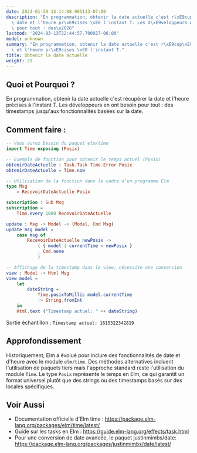 ```yaml
---
date: 2024-01-20 15:14:08.905113-07:00
description: "En programmation, obtenir la date actuelle c'est r\xE9cup\xE9rer la\
  \ date et l'heure pr\xE9cises \xE0 l'instant T. Les d\xE9veloppeurs en ont besoin\
  \ pour tout : des\u2026"
lastmod: '2024-03-13T22:44:57.700927-06:00'
model: unknown
summary: "En programmation, obtenir la date actuelle c'est r\xE9cup\xE9rer la date\
  \ et l'heure pr\xE9cises \xE0 l'instant T."
title: Obtenir la date actuelle
weight: 29
---
```


## Quoi et Pourquoi ?
En programmation, obtenir la date actuelle c'est récupérer la date et l'heure précises à l'instant T. Les développeurs en ont besoin pour tout : des timestamps jusqu'aux fonctionnalités basées sur la date.

## Comment faire :
```Elm
-- Vous aurez besoin du paquet elm/time
import Time exposing (Posix)

-- Exemple de fonction pour obtenir le temps actuel (Posix)
obtenirDateActuelle : Task.Task Time.Error Posix
obtenirDateActuelle = Time.now

-- Utilisation de la fonction dans le cadre d'un programme Elm
type Msg
    = RecevoirDateActuelle Posix

subscription : Sub Msg
subscription =
    Time.every 1000 RecevoirDateActuelle

update : Msg -> Model -> (Model, Cmd Msg)
update msg model =
    case msg of
        RecevoirDateActuelle newPosix ->
            ( { model | currentTime = newPosix }
            , Cmd.none
            )

-- Affichage de la timestamp dans le view, nécessite une conversion
view : Model -> Html Msg
view model =
    let
        dateString =
            Time.posixToMillis model.currentTime
            |> String.fromInt
    in
    Html.text ("Timestamp actuel: " ++ dateString)

```
Sortie échantillon : `Timestamp actuel: 1615322342819`

## Approfondissement
Historiquement, Elm a évolué pour inclure des fonctionnalités de date et d'heure avec le module `elm/time`. Des méthodes alternatives incluent l'utilisation de paquets tiers mais l'approche standard reste l'utilisation du module `Time`. Le type `Posix` représente le temps en Elm, ce qui garantit un format universel plutôt que des strings ou des timestamps basés sur des locales spécifiques.

## Voir Aussi
- Documentation officielle d'Elm time : https://package.elm-lang.org/packages/elm/time/latest/
- Guide sur les tasks en Elm : https://guide.elm-lang.org/effects/task.html
- Pour une conversion de date avancée, le paquet justinmimbs/date: https://package.elm-lang.org/packages/justinmimbs/date/latest/
